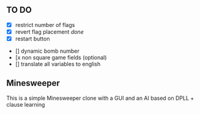 ## TO DO
- [x] restrict number of flags 
- [x] revert flag placement *done*
- [x] restart button
- [] dynamic bomb number
- [x non square game fields (optional)
- [] translate all variables to english


## Minesweeper
 This is a simple Minesweeper clone with a GUI and an AI based on DPLL + clause learning